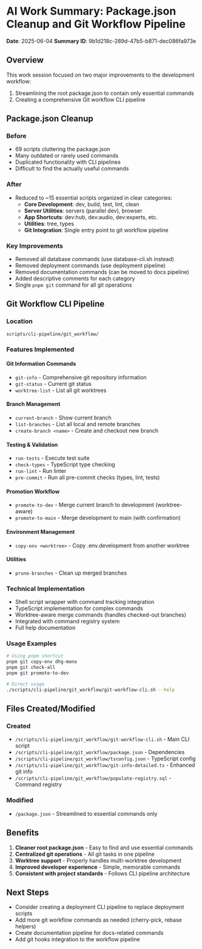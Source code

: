 # AI Work Summary: Package.json Cleanup and Git Workflow Pipeline

**Date**: 2025-06-04
**Summary ID**: 9b1d218c-289d-47b5-b871-dec086fa973e

## Overview

This work session focused on two major improvements to the development workflow:
1. Streamlining the root package.json to contain only essential commands
2. Creating a comprehensive Git workflow CLI pipeline

## Package.json Cleanup

### Before
- 69 scripts cluttering the package.json
- Many outdated or rarely used commands
- Duplicated functionality with CLI pipelines
- Difficult to find the actually useful commands

### After
- Reduced to ~15 essential scripts organized in clear categories:
  - **Core Development**: dev, build, test, lint, clean
  - **Server Utilities**: servers (parallel dev), browser
  - **App Shortcuts**: dev:hub, dev:audio, dev:experts, etc.
  - **Utilities**: tree, types
  - **Git Integration**: Single entry point to git workflow pipeline

### Key Improvements
- Removed all database commands (use database-cli.sh instead)
- Removed deployment commands (use deployment pipeline)
- Removed documentation commands (can be moved to docs pipeline)
- Added descriptive comments for each category
- Single `pnpm git` command for all git operations

## Git Workflow CLI Pipeline

### Location
`scripts/cli-pipeline/git_workflow/`

### Features Implemented

#### Git Information Commands
- `git-info` - Comprehensive git repository information
- `git-status` - Current git status
- `worktree-list` - List all git worktrees

#### Branch Management
- `current-branch` - Show current branch
- `list-branches` - List all local and remote branches
- `create-branch <name>` - Create and checkout new branch

#### Testing & Validation
- `run-tests` - Execute test suite
- `check-types` - TypeScript type checking
- `run-lint` - Run linter
- `pre-commit` - Run all pre-commit checks (types, lint, tests)

#### Promotion Workflow
- `promote-to-dev` - Merge current branch to development (worktree-aware)
- `promote-to-main` - Merge development to main (with confirmation)

#### Environment Management
- `copy-env <worktree>` - Copy .env.development from another worktree

#### Utilities
- `prune-branches` - Clean up merged branches

### Technical Implementation
- Shell script wrapper with command tracking integration
- TypeScript implementation for complex commands
- Worktree-aware merge commands (handles checked-out branches)
- Integrated with command registry system
- Full help documentation

### Usage Examples
```bash
# Using pnpm shortcut
pnpm git copy-env dhg-mono
pnpm git check-all
pnpm git promote-to-dev

# Direct usage
./scripts/cli-pipeline/git_workflow/git-workflow-cli.sh --help
```

## Files Created/Modified

### Created
- `/scripts/cli-pipeline/git_workflow/git-workflow-cli.sh` - Main CLI script
- `/scripts/cli-pipeline/git_workflow/package.json` - Dependencies
- `/scripts/cli-pipeline/git_workflow/tsconfig.json` - TypeScript config
- `/scripts/cli-pipeline/git_workflow/git-info-detailed.ts` - Enhanced git info
- `/scripts/cli-pipeline/git_workflow/populate-registry.sql` - Command registry

### Modified
- `/package.json` - Streamlined to essential commands only

## Benefits
1. **Cleaner root package.json** - Easy to find and use essential commands
2. **Centralized git operations** - All git tasks in one pipeline
3. **Worktree support** - Properly handles multi-worktree development
4. **Improved developer experience** - Simple, memorable commands
5. **Consistent with project standards** - Follows CLI pipeline architecture

## Next Steps
- Consider creating a deployment CLI pipeline to replace deployment scripts
- Add more git workflow commands as needed (cherry-pick, rebase helpers)
- Create documentation pipeline for docs-related commands
- Add git hooks integration to the workflow pipeline